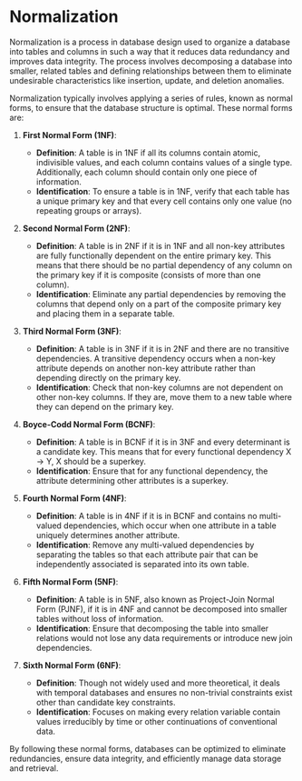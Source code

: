 # Normalization

Normalization is a process in database design used to organize a database into tables and columns in such a way that it reduces data redundancy and improves data integrity. The process involves decomposing a database into smaller, related tables and defining relationships between them to eliminate undesirable characteristics like insertion, update, and deletion anomalies.

Normalization typically involves applying a series of rules, known as normal forms, to ensure that the database structure is optimal. These normal forms are:

1. **First Normal Form (1NF)**:
   - **Definition**: A table is in 1NF if all its columns contain atomic, indivisible values, and each column contains values of a single type. Additionally, each column should contain only one piece of information.
   - **Identification**: To ensure a table is in 1NF, verify that each table has a unique primary key and that every cell contains only one value (no repeating groups or arrays).

2. **Second Normal Form (2NF)**:
   - **Definition**: A table is in 2NF if it is in 1NF and all non-key attributes are fully functionally dependent on the entire primary key. This means that there should be no partial dependency of any column on the primary key if it is composite (consists of more than one column).
   - **Identification**: Eliminate any partial dependencies by removing the columns that depend only on a part of the composite primary key and placing them in a separate table.

3. **Third Normal Form (3NF)**:
   - **Definition**: A table is in 3NF if it is in 2NF and there are no transitive dependencies. A transitive dependency occurs when a non-key attribute depends on another non-key attribute rather than depending directly on the primary key.
   - **Identification**: Check that non-key columns are not dependent on other non-key columns. If they are, move them to a new table where they can depend on the primary key.

4. **Boyce-Codd Normal Form (BCNF)**:
   - **Definition**: A table is in BCNF if it is in 3NF and every determinant is a candidate key. This means that for every functional dependency X → Y, X should be a superkey.
   - **Identification**: Ensure that for any functional dependency, the attribute determining other attributes is a superkey.

5. **Fourth Normal Form (4NF)**:
   - **Definition**: A table is in 4NF if it is in BCNF and contains no multi-valued dependencies, which occur when one attribute in a table uniquely determines another attribute.
   - **Identification**: Remove any multi-valued dependencies by separating the tables so that each attribute pair that can be independently associated is separated into its own table.

6. **Fifth Normal Form (5NF)**:
   - **Definition**: A table is in 5NF, also known as Project-Join Normal Form (PJNF), if it is in 4NF and cannot be decomposed into smaller tables without loss of information.
   - **Identification**: Ensure that decomposing the table into smaller relations would not lose any data requirements or introduce new join dependencies.

7. **Sixth Normal Form (6NF)**:
   - **Definition**: Though not widely used and more theoretical, it deals with temporal databases and ensures no non-trivial constraints exist other than candidate key constraints.
   - **Identification**: Focuses on making every relation variable contain values irreducibly by time or other continuations of conventional data.

By following these normal forms, databases can be optimized to eliminate redundancies, ensure data integrity, and efficiently manage data storage and retrieval.  
